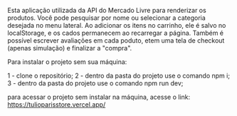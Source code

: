Esta aplicação utilizada da API do Mercado Livre para renderizar os produtos.
Você pode pesquisar por nome ou selecionar a categoria desejada no menu lateral.
Ao adicionar os itens no carrinho, ele é salvo no localStorage, e os cados permanecem ao recarregar a página.
Também é possível escrever avaliações em cada poduto, etem uma tela de checkout (apenas simulação) e finalizar a "compra".

Para instalar o projeto sem sua máquina:

1 - clone o repositório;
2 - dentro da pasta do projeto use o comando npm i;
3 - dentro da pasta do projeto use o comando npm run dev;

para acessar o projeto sem instalar na máquina, acesse o link: https://tulioparisstore.vercel.app/

